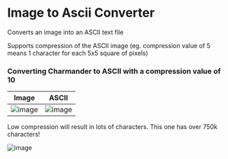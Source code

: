 # Image to Ascii Converter
 Converts an image into an ASCII text file

Supports compression of the ASCII image (eg. compression value of 5 means 1 character for each 5x5 square of pixels)


### Converting Charmander to ASCII with a compression value of 10

|    Image      |     ASCII     |
| ------------- | ------------- |
| ![image](https://github.com/LegendLeaks/Image-to-Ascii-Converter/assets/79763213/2dcf88c2-4ef5-475d-8799-dc8930d83d2d)  | ![image](https://github.com/LegendLeaks/Image-to-Ascii-Converter/assets/79763213/d140c1b3-827a-44c8-8344-fec8e3185174) |

Low compression will result in lots of characters. This one has over 750k characters!

![image](https://github.com/LegendLeaks/Image-to-Ascii-Converter/assets/79763213/16d52ea3-03b3-4712-a7dd-d7af7c1236d1)
